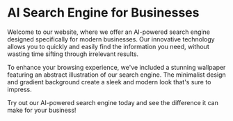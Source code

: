 <!--font:Poppins-->

# AI Search Engine for Businesses

Welcome to our website, where we offer an AI-powered search engine designed specifically for modern businesses. Our innovative technology allows you to quickly and easily find the information you need, without wasting time sifting through irrelevant results.

To enhance your browsing experience, we've included a stunning wallpaper featuring an abstract illustration of our search engine. The minimalist design and gradient background create a sleek and modern look that's sure to impress.

Try out our AI-powered search engine today and see the difference it can make for your business!

<!--

Write me markdown content of website with wallpaper:

"A wallpaper featuring an abstract illustration of an AI-powered search engine, with a minimalist and modern design, set against a gradient background."

The header of the page should not be copy of the text but rather a real content of the website which is using this wallpaper.


---


# AI-Powered Search Engine for Modern Businesses

Welcome to our website, where we offer an AI-powered search engine designed specifically for modern businesses. Our innovative technology allows you to quickly and easily find the information you need, without wasting time sifting through irrelevant results.

To enhance your browsing experience, we've included a stunning wallpaper featuring an abstract illustration of our search engine. The minimalist design and gradient background create a sleek and modern look that's sure to impress.

Try out our AI-powered search engine today and see the difference it can make for your business!


---


Write me a Google font which is best fitting for the website.

Pick from the list:
- Roboto
- Lobster
- Cinzel Decorative
- Cinzel
- Cabin
- IBM Plex Sans
- Lato
- Exo 2
- Dancing Script
- Orbitron
- Futura
- Cormorant Garamond
- Inter
- Raleway
- Barlow Condensed
- Montserrat
- Poppins
- Open Sans
- Creepster
- Alegreya
- Playfair Display
- Great Vibes


Write just the font name nothing else.


---


Poppins

-->
